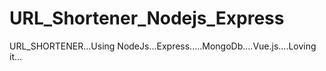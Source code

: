 # URL_Shortener_Nodejs_Express
URL_SHORTENER...Using NodeJs...Express.....MongoDb....Vue.js....Loving it...

